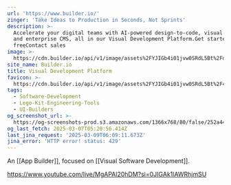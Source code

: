 ```yaml
---
url: 'https://www.builder.io/'
zinger: 'Take Ideas to Production in Seconds, Not Sprints'
description: >-
  Accelerate your digital teams with AI-powered design-to-code, visual editing,
  and enterprise CMS, all in our Visual Development Platform.Get started
  freeContact sales
image: >-
  https://cdn.builder.io/api/v1/image/assets%2FYJIGb4i01jvw0SRdL5Bt%2Fd0d4f1f35cf54b5f8b957c50216cb314?width=1200
site_name: Builder.io
title: Visual Development Platform
favicon: >-
  https://cdn.builder.io/api/v1/image/assets%2FYJIGb4i01jvw0SRdL5Bt%2F470aa2bd45fb4ff5b77c91a394a957e6?width=240
tags:
  - Software-Development
  - Lego-Kit-Engineering-Tools
  - UI-Builders
og_screenshot_url: >-
  https://og-screenshots-prod.s3.amazonaws.com/1366x768/80/false/252a44f4df4635b7863f569526c8895840ed79649f6729676696d6e412816803.jpeg
og_last_fetch: 2025-03-07T05:20:56.414Z
last_jina_request: '2025-03-09T06:09:11.673Z'
jina_error: 'HTTP error! status: 429'
---
```


An [[App Builder]], focused on [[Visual Software Development]].


https://www.youtube.com/live/MgAPAl20hDM?si=0JIGAk1lAWRhjmSU


